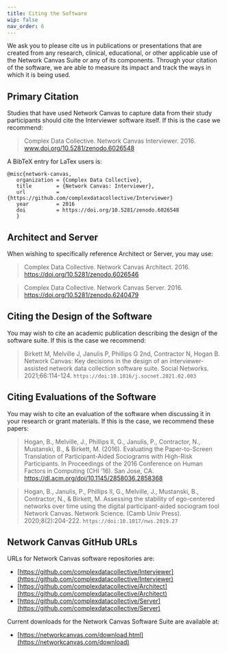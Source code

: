 ```yaml
---
title: Citing the Software
wip: false
nav_order: 6
---
```


We ask you to please cite us in publications or presentations that are created from any research, clinical, educational, or other applicable use of the Network Canvas Suite or any of its components. Through your citation of the software, we are able to measure its impact and track the ways in which it is being used.

## Primary Citation

Studies that have used Network Canvas to capture data from their study participants should cite the Interviewer software itself. If this is the case we recommend:

> Complex Data Collective. Network Canvas Interviewer. 2016. www.doi.org/10.5281/zenodo.6026548

A BibTeX entry for LaTex users is:

```
@misc{network-canvas,
   organization = {Complex Data Collective},
   title        = {Network Canvas: Interviewer},
   url          = {https://github.com/complexdatacollective/Interviewer}
   year         = 2016
   doi          = https://doi.org/10.5281/zenodo.6026548
   }
```

## Architect and Server

When wishing to specifically reference Architect or Server, you may use:

> Complex Data Collective. Network Canvas Architect. 2016. https://doi.org/10.5281/zenodo.6026546

> Complex Data Collective. Network Canvas Server. 2016. https://doi.org/10.5281/zenodo.6240479

## Citing the Design of the Software

You may wish to cite an academic publication describing the design of the software suite. If this is the case we recommend:

> Birkett M, Melville J, Janulis P, Phillips G 2nd, Contractor N, Hogan B. Network Canvas: Key decisions in the design of an interviewer-assisted network data collection software suite. Social Networks. 2021;66:114-124. `https://doi:10.1016/j.socnet.2021.02.003`

## Citing Evaluations of the Software

You may wish to cite an evaluation of the software when discussing it in your research or grant materials. If this is the case, we recommend these papers:

> Hogan, B., Melville, J., Phillips II, G., Janulis, P., Contractor, N., Mustanski, B., & Birkett, M. (2016). Evaluating the Paper-to-Screen Translation of Participant-Aided Sociograms with High-Risk Participants. In Proceedings of the 2016 Conference on Human Factors in Computing (CHI ‘16). San Jose, CA. https://dl.acm.org/doi/10.1145/2858036.2858368

> Hogan, B., Janulis, P., Phillips II, G., Melville, J., Mustanski, B., Contractor, N., & Birkett, M. Assessing the stability of ego-centered networks over time using the digital participant-aided sociogram tool Network Canvas. Network Science. (Camb Univ Press). 2020;8(2):204-222. `https://doi:10.1017/nws.2019.27`

## Network Canvas GitHub URLs

URLs for Network Canvas software repositories are:

- [https://github.com/complexdatacollective/Interviewer](https://github.com/complexdatacollective/Interviewer)
- [https://github.com/complexdatacollective/Architect](https://github.com/complexdatacollective/Architect)
- [https://github.com/complexdatacollective/Server](https://github.com/complexdatacollective/Server)

Current downloads for the Network Canvas Software Suite are available at:

- [https://networkcanvas.com/download.html](https://networkcanvas.com/download)
